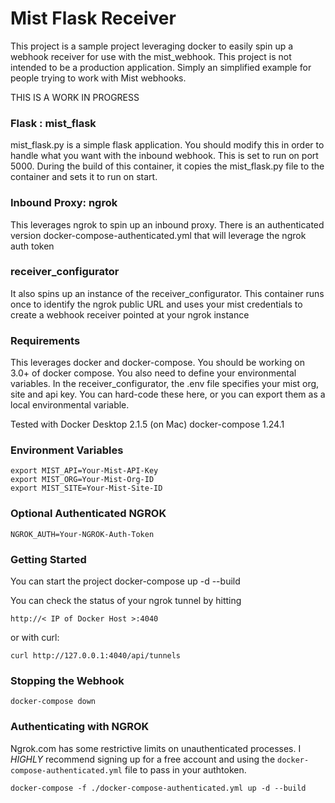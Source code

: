 # Mist Flask Receiver
This project is a sample project leveraging docker to easily spin up a webhook receiver for use with the mist_webhook.
This project is not intended to be a production application.  Simply an simplified example for people trying to work with Mist webhooks.

THIS IS A WORK IN PROGRESS


### Flask : mist_flask
mist_flask.py is a simple flask application.  You should modify this in order to handle what you want with the inbound webhook.  This is set to run on port 5000.
During the build of this container, it copies the mist_flask.py file to the container and sets it to run on start.

### Inbound Proxy: ngrok
This leverages ngrok to spin up an inbound proxy.
There is an authenticated version docker-compose-authenticated.yml that will leverage the ngrok auth token

### receiver_configurator
It also spins up an instance of the receiver_configurator.  This container runs once to identify the ngrok public URL and uses your mist credentials to create a webhook receiver pointed at your ngrok instance

### Requirements
This leverages docker and docker-compose.  You should be working on 3.0+ of docker compose.
You also need to define your environmental variables.  In the receiver_configurator, the .env file specifies your mist org, site and api key.  You can hard-code these here, or you can export them as a local environmental variable.

Tested with
Docker Desktop 2.1.5 (on Mac)
docker-compose 1.24.1

### Environment Variables

    export MIST_API=Your-Mist-API-Key
    export MIST_ORG=Your-Mist-Org-ID
    export MIST_SITE=Your-Mist-Site-ID
 
 ### Optional Authenticated NGROK
 
    NGROK_AUTH=Your-NGROK-Auth-Token

### Getting Started
You can start the project
    docker-compose up -d --build

You can check the status of your ngrok tunnel by hitting 

    http://< IP of Docker Host >:4040

or with curl:

    curl http://127.0.0.1:4040/api/tunnels
    
 ### Stopping the Webhook
 
    docker-compose down


### Authenticating with NGROK
Ngrok.com has some restrictive limits on unauthenticated processes.  I *HIGHLY* recommend signing up for a free account and using the `docker-compose-authenticated.yml` file to pass in your authtoken.

    docker-compose -f ./docker-compose-authenticated.yml up -d --build
